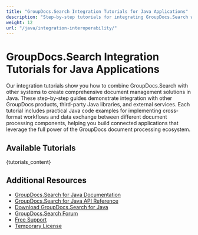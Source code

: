 ```yaml
---
title: "GroupDocs.Search Integration Tutorials for Java Applications"
description: "Step-by-step tutorials for integrating GroupDocs.Search with other GroupDocs products, third-party libraries, and external systems in Java."
weight: 12
url: "/java/integration-interoperability/"
---
```


# GroupDocs.Search Integration Tutorials for Java Applications

Our integration tutorials show you how to combine GroupDocs.Search with other systems to create comprehensive document management solutions in Java. These step-by-step guides demonstrate integration with other GroupDocs products, third-party Java libraries, and external services. Each tutorial includes practical Java code examples for implementing cross-format workflows and data exchange between different document processing components, helping you build connected applications that leverage the full power of the GroupDocs document processing ecosystem.

## Available Tutorials

{tutorials_content}

## Additional Resources

- [GroupDocs.Search for Java Documentation](https://docs.groupdocs.com/search/java/)
- [GroupDocs.Search for Java API Reference](https://reference.groupdocs.com/search/java/)
- [Download GroupDocs.Search for Java](https://releases.groupdocs.com/search/java/)
- [GroupDocs.Search Forum](https://forum.groupdocs.com/c/search)
- [Free Support](https://forum.groupdocs.com/)
- [Temporary License](https://purchase.groupdocs.com/temporary-license/)
